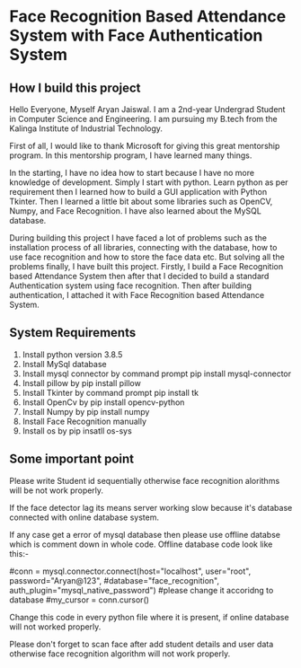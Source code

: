 # Face Recognition Based Attendance System with Face Authentication System

## How I build this project

Hello Everyone, Myself Aryan Jaiswal. I am a 2nd-year Undergrad Student in Computer Science and Engineering. I am pursuing my B.tech from the Kalinga Institute of Industrial Technology.
 
First of all, I would like to thank Microsoft for giving this great mentorship program. In this mentorship program, I have learned many things.
 
In the starting, I have no idea how to start because I have no more knowledge of development. Simply I start with python. Learn python as per requirement then I learned how to build a GUI application with Python Tkinter. Then I learned a little bit about some libraries such as OpenCV, Numpy, and Face Recognition. I have also learned about the MySQL database.
 
During building this project I have faced a lot of problems such as the installation process of all libraries, connecting with the database, how to use face recognition and how to store the face data etc.
But solving all the problems finally, I have built this project. Firstly, I build a Face Recognition based Attendance System then after that I decided to build a standard Authentication system using face recognition. Then after building authentication, I attached it with Face Recognition based Attendance System.


## System Requirements

1.	Install python version 3.8.5
2.	Install MySql database
3.	Install mysql connector by command prompt pip install mysql-connector
4.	Install pillow by pip install pillow
5.	Install Tkinter by command prompt pip install tk
6.	Install OpenCv by pip install opencv-python
7.	Install Numpy by pip install numpy
8.	Install Face Recognition manually
9.	Install os by pip insatll os-sys


## Some important point

Please write Student id sequentially otherwise face recognition alorithms will be not work properly.

If the face detector lag its means server working slow because it's database connected with online database system.

If any case get a error of mysql database then please use offline databse which is comment down in whole code.
Offline database code look like this:- 

#conn = mysql.connector.connect(host="localhost", user="root", password="Aryan@123",
                              #database="face_recognition", auth_plugin="mysql_native_password")            #please change it accoridng to database
#my_cursor = conn.cursor()

Change this code in every python file where it is present, if online database will not worked properly.

Please don't forget to scan face after add student details and user data otherwise face recognition algorithm will not work properly.
